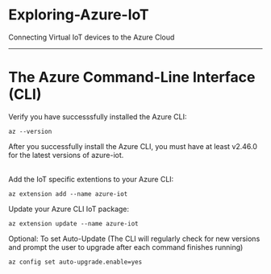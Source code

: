 # Exploring-Azure-IoT
Connecting Virtual IoT devices to the Azure Cloud

---

# The Azure Command-Line Interface (CLI)

Verify you have successsfully installed the Azure CLI:
```
az --version
```
After you successfully install the Azure CLI, you must have at least v2.46.0 for the latest versions of azure-iot. <br/><br/>

Add the IoT specific extentions to your Azure CLI:
```
az extension add --name azure-iot
```
Update your Azure CLI IoT package:
```
az extension update --name azure-iot
```
Optional: To set Auto-Update (The CLI will regularly check for new versions and prompt the user to upgrade after each command finishes running)
```
az config set auto-upgrade.enable=yes
```



